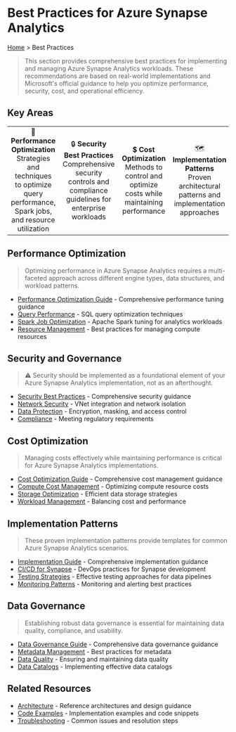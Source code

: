 # Best Practices for Azure Synapse Analytics

[Home](../) > Best Practices

> This section provides comprehensive best practices for implementing and managing Azure Synapse Analytics workloads. These recommendations are based on real-world implementations and Microsoft's official guidance to help you optimize performance, security, cost, and operational efficiency.

<!-- Using GitHub compatible format for the grid cards -->
## Key Areas

| | | | |
|:--:|:--:|:--:|:--:|
| 🚀 __Performance Optimization__<br/>Strategies and techniques to optimize query performance, Spark jobs, and resource utilization | 🔒 __Security Best Practices__<br/>Comprehensive security controls and compliance guidelines for enterprise workloads | 💲 __Cost Optimization__<br/>Methods to control and optimize costs while maintaining performance | 🗺️ __Implementation Patterns__<br/>Proven architectural patterns and implementation approaches |

## Performance Optimization

> Optimizing performance in Azure Synapse Analytics requires a multi-faceted approach across different engine types, data structures, and workload patterns.

- [Performance Optimization Guide](./performance-optimization.md) - Comprehensive performance tuning guidance
- [Query Performance](./performance.md#query-performance) - SQL query optimization techniques
- [Spark Job Optimization](./performance.md#spark-optimization) - Apache Spark tuning for analytics workloads
- [Resource Management](./performance.md#resource-management) - Best practices for managing compute resources

## Security and Governance

> ⚠️ Security should be implemented as a foundational element of your Azure Synapse Analytics implementation, not as an afterthought.

- [Security Best Practices](./security.md) - Comprehensive security guidance
- [Network Security](./security.md#network-security) - VNet integration and network isolation
- [Data Protection](./security.md#data-protection) - Encryption, masking, and access control
- [Compliance](./security.md#compliance) - Meeting regulatory requirements

## Cost Optimization

> Managing costs effectively while maintaining performance is critical for Azure Synapse Analytics implementations.

- [Cost Optimization Guide](./cost-optimization.md) - Comprehensive cost management guidance
- [Compute Cost Management](./cost-optimization.md#compute-cost) - Optimizing compute resource costs
- [Storage Optimization](./cost-optimization.md#storage-optimization) - Efficient data storage strategies
- [Workload Management](./cost-optimization.md#workload-management) - Balancing cost and performance

## Implementation Patterns

> These proven implementation patterns provide templates for common Azure Synapse Analytics scenarios.

- [Implementation Guide](./implementation-patterns.md) - Comprehensive implementation guidance
- [CI/CD for Synapse](./implementation-patterns.md#cicd) - DevOps practices for Synapse development
- [Testing Strategies](./implementation-patterns.md#testing) - Effective testing approaches for data pipelines
- [Monitoring Patterns](./implementation-patterns.md#monitoring) - Monitoring and alerting best practices

## Data Governance

> Establishing robust data governance is essential for maintaining data quality, compliance, and usability.

- [Data Governance Guide](./data-governance.md) - Comprehensive data governance guidance
- [Metadata Management](./data-governance.md#metadata-management) - Best practices for metadata
- [Data Quality](./data-governance.md#data-quality) - Ensuring and maintaining data quality
- [Data Catalogs](./data-governance.md#data-catalogs) - Implementing effective data catalogs

## Related Resources

- [Architecture](../architecture/) - Reference architectures and design guidance
- [Code Examples](../code-examples/) - Implementation examples and code snippets
- [Troubleshooting](../troubleshooting/) - Common issues and resolution steps
